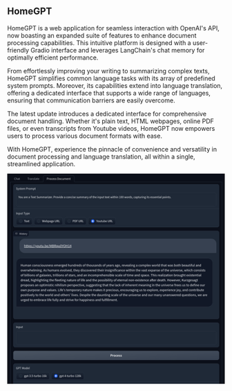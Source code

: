 ## HomeGPT
HomeGPT is a web application for seamless interaction with OpenAI's API, now boasting an expanded suite of features to enhance document processing capabilities. This intuitive platform is designed with a user-friendly Gradio interface and leverages LangChain's chat memory for optimally efficient performance.

From effortlessly improving your writing to summarizing complex texts, HomeGPT simplifies common language tasks with its array of predefined system prompts. Moreover, its capabilities extend into language translation, offering a dedicated interface that supports a wide range of languages, ensuring that communication barriers are easily overcome.

The latest update introduces a dedicated interface for comprehensive document handling. Whether it's plain text, HTML webpages, online PDF files, or even transcripts from Youtube videos, HomeGPT now empowers users to process various document formats with ease. 

With HomeGPT, experience the pinnacle of convenience and versatility in document processing and language translation, all within a single, streamlined application.

![Screenshot](HomeGPT.png)
